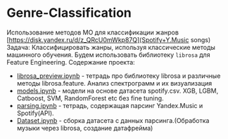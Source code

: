 # Genre-Classification
Использование методов МО для классификации жанров
[https://disk.yandex.ru/d/z_QRcU0mWkp87Q](Spotify+Y.Music songs)
Задача:
Классифицировать жанры, используя классические методы машинного обучения. Будем использовать библиотеку `librosa` для Feature Engineering.
Содержание проекта:
* [librosa_preview.ipynb](https://github.com/TimRicMus/Genre-Classification/blob/main/librosa_preview.ipynb) - тетрадь про библиотеку librosa и различные методы librosa.feature. Анализ спектрограмм и их визуализация
* [models.ipynb](https://github.com/TimRicMus/Genre-Classification/blob/main/models.ipynb) - модели на основе датасета spotify.csv. XGB, LGBM, Catboost, SVM, RandomForest etc без fine tuning. 
* [parsing.ipynb](https://github.com/TimRicMus/Genre-Classification/blob/main/parsing.ipynb) - тетрадь, содержащая парсинг Yandex.Music и Spotify(API).
* [Dataset.ipynb](https://github.com/TimRicMus/Genre-Classification/blob/main/Dataset.ipynb) - сборка датасета с данных парсинга.(Обработка музыки через librosa, создание датафрейма) 



